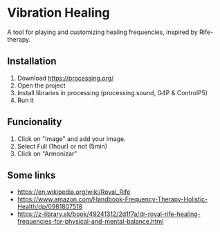 # Vibration Healing

A tool for playing and customizing healing frequencies, inspired by Rife-therapy.

##  Installation

1. Download https://processing.org/
2. Open the project
3. Install libraries in processing (processing.sound, G4P & ControlP5)
4. Run it

## Funcionality

1. Click on "Image" and add your image.
2. Select Full (1hour) or not (5min)
3. Click on "Armonizar"

## Some links

- https://en.wikipedia.org/wiki/Royal_Rife
- https://www.amazon.com/Handbook-Frequency-Therapy-Holistic-Health/dp/0981807518
- https://z-library.sk/book/49241312/2d1f7a/dr-royal-rife-healing-frequencies-for-physical-and-mental-balance.html
